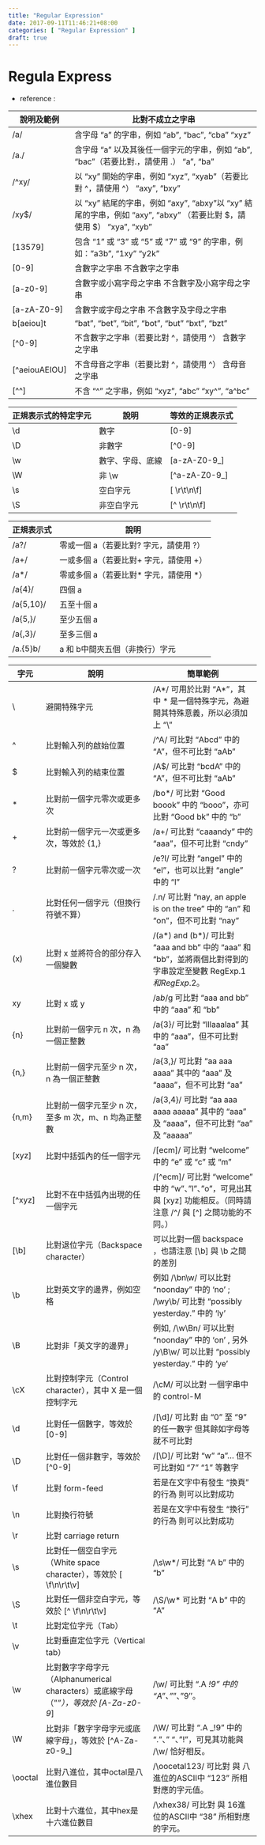 ```yaml
---
title: "Regular Expression"
date: 2017-09-11T11:46:21+08:00
categories: [ "Regular Expression" ]
draft: true
---
```


# Regula Express

- reference :

|  說明及範例   |                                                   比對不成立之字串                                                   |
| ------------- | -------------------------------------------------------------------------------------------------------------------- |
| /a/           | 含字母 “a” 的字串，例如 “ab”, “bac”, “cba”	“xyz”                                                                      |
| /a./          | 含字母 “a” 以及其後任一個字元的字串，例如 “ab”, “bac”（若要比對.，請使用 \.）	“a”, “ba”                               |
| /^xy/         | 以 “xy” 開始的字串，例如 “xyz”, “xyab”（若要比對 ^，請使用 \^）	“axy”, “bxy”                                          |
| /xy$/         | 以 “xy” 結尾的字串，例如 “axy”, “abxy”以 “xy” 結尾的字串，例如 “axy”, “abxy” （若要比對 $，請使用 \$）  “xya”, “xyb” |
| [13579]       | 包含 “1” 或 “3” 或 “5” 或 “7” 或 “9” 的字串，例如：”a3b”, “1xy”	“y2k”                                                 |
| [0-9]         | 含數字之字串	不含數字之字串                                                                                           |
| [a-z0-9]      | 含數字或小寫字母之字串	不含數字及小寫字母之字串                                                                       |
| [a-zA-Z0-9]   | 含數字或字母之字串	不含數字及字母之字串                                                                               |
| b[aeiou]t     | “bat”, “bet”, “bit”, “bot”, “but”	“bxt”, “bzt”                                                                        |
| [^0-9]        | 不含數字之字串（若要比對 ^，請使用 \^）	含數字之字串                                                                  |
| [^aeiouAEIOU] | 不含母音之字串（若要比對 ^，請使用 \^）	含母音之字串                                                                  |
| [^\^]         | 不含 “^” 之字串，例如 “xyz”, “abc”	“xy^”, “a^bc”                                                                      |

| 正規表示式的特定字元 |       說明       | 等效的正規表示式 |
| -------------------- | ---------------- | ---------------- |
| \d                   | 數字             | [0-9]            |
| \D                   | 非數字           | [^0-9]           |
| \w                   | 數字、字母、底線 | [a-zA-Z0-9_]     |
| \W                   | 非 \w            | [^a-zA-Z0-9_]    |
| \s                   | 空白字元         | [ \r\t\n\f]      |
| \S                   | 非空白字元       | [^ \r\t\n\f]     |

| 正規表示式 |                  說明                   |
| ---------- | --------------------------------------- |
| /a?/       | 零或一個 a（若要比對? 字元，請使用 \?） |
| /a+/       | 一或多個 a（若要比對+ 字元，請使用 \+） |
| /a*/       | 零或多個 a（若要比對* 字元，請使用 \*） |
| /a{4}/     | 四個 a                                  |
| /a{5,10}/  | 五至十個 a                              |
| /a{5,}/    | 至少五個 a                              |
| /a{,3}/    | 至多三個 a                              |
| /a.{5}b/   | a 和 b中間夾五個（非換行）字元          |

|  字元   | 說明   |    簡單範例  |
| ------- | ------------ | ------------------ |
| \       | 避開特殊字元                                                                        | /A\*/ 可用於比對 “A*”，其中 * 是一個特殊字元，為避開其特殊意義，所以必須加上 “\”                                    |                                                     |
| ^       | 比對輸入列的啟始位置                                                                | /^A/ 可比對 “Abcd” 中的 “A”，但不可比對 “aAb”                                                                       |                                                     |
| $       | 比對輸入列的結束位置                                                                | /A$/ 可比對 “bcdA” 中的 “A”，但不可比對 “aAb”                                                                       |                                                     |
| *       | 比對前一個字元零次或更多次                                                          | /bo*/ 可比對 “Good boook” 中的 “booo”，亦可比對 “Good bk” 中的 “b”                                                  |                                                     |
| + | 比對前一個字元一次或更多次，等效於 {1,}                                             |       /a+/ 可比對 “caaandy” 中的 “aaa”，但不可比對 “cndy”                                                                                                              |
| ?       | 比對前一個字元零次或一次                                                            | /e?l/ 可比對 “angel” 中的 “el”，也可以比對 “angle” 中的 “l”                                                         |                                                     |
| .       | 比對任何一個字元（但換行符號不算）                                                  | /.n/ 可比對 “nay, an apple is on the tree” 中的 “an” 和 “on”，但不可比對 “nay”                                      |                                                     |
| (x)     | 比對 x 並將符合的部分存入一個變數                                                   | /(a*) and (b*)/ 可比對 “aaa and bb” 中的 “aaa” 和 “bb”，並將兩個比對得到的字串設定至變數 RegExp.$1 和 RegExp.$2。   |                                                     |
| xy      | 比對 x 或 y                                                                         | /a*b*/g 可比對 “aaa and bb” 中的 “aaa” 和 “bb”                                                                      |                                                     |
| {n}     | 比對前一個字元 n 次，n 為一個正整數                                                 | /a{3}/ 可比對 “lllaaalaa” 其中的 “aaa”，但不可比對 “aa”                                                             |                                                     |
| {n,}    | 比對前一個字元至少 n 次，n 為一個正整數                                             | /a{3,}/ 可比對 “aa aaa aaaa” 其中的 “aaa” 及 “aaaa”，但不可比對 “aa”                                                |                                                     |
| {n,m}   | 比對前一個字元至少 n 次，至多 m 次，m、n 均為正整數                                 | /a{3,4}/ 可比對 “aa aaa aaaa aaaaa” 其中的 “aaa” 及 “aaaa”，但不可比對 “aa” 及 “aaaaa”                              |                                                     |
| [xyz]   | 比對中括弧內的任一個字元                                                            | /[ecm]/ 可比對 “welcome” 中的 “e” 或 “c” 或 “m”                                                                     |                                                     |
| [^xyz]  | 比對不在中括弧內出現的任一個字元                                                    | /[^ecm]/ 可比對 “welcome” 中的 “w”、”l”、”o”，可見出其與 [xyz] 功能相反。（同時請注意 /^/ 與 [^] 之間功能的不同。） |                                                     |
| [\b]    | 比對退位字元（Backspace character）                                                 | 可以比對一個 backspace ，也請注意 [\b] 與 \b 之間的差別                                                             |                                                     |
| \b      | 比對英文字的邊界，例如空格                                                          | 例如 /\bn\w/ 可以比對 “noonday” 中的 ‘no’ ; /\wy\b/ 可比對 “possibly yesterday.” 中的 ‘ly’                          |                                                     |
| \B      | 比對非「英文字的邊界」                                                              | 例如, /\w\Bn/ 可以比對 “noonday” 中的 ‘on’ , 另外 /y\B\w/ 可以比對 “possibly yesterday.” 中的 ‘ye’                  |                                                     |
| \cX     | 比對控制字元（Control character），其中 X 是一個控制字元                            | /\cM/ 可以比對 一個字串中的 control-M                                                                               |                                                     |
| \d      | 比對任一個數字，等效於 [0-9]                                                        | /[\d]/ 可比對 由 “0” 至 “9” 的任一數字 但其餘如字母等就不可比對                                                     |                                                     |
| \D      | 比對任一個非數字，等效於 [^0-9]                                                     | /[\D]/ 可比對 “w” “a”… 但不可比對如 “7” “1” 等數字                                                                  |                                                     |
| \f      | 比對 form-feed                                                                      | 若是在文字中有發生 “換頁” 的行為 則可以比對成功                                                                     |                                                     |
| \n      | 比對換行符號                                                                        | 若是在文字中有發生 “換行” 的行為 則可以比對成功                                                                     |                                                     |
| \r      | 比對 carriage return                                                                |                                                                                                                     |                                                     |
| \s      | 比對任一個空白字元（White space character），等效於 [ \f\n\r\t\v]                   | /\s\w*/ 可比對 “A b” 中的 “b”                                                                                       |                                                     |
| \S      | 比對任一個非空白字元，等效於 [^ \f\n\r\t\v]                                         | /\S/\w* 可比對 “A b” 中的 “A”                                                                                       |                                                     |
| \t      | 比對定位字元（Tab）                                                                 |                                                                                                                     |                                                     |
| \v      | 比對垂直定位字元（Vertical tab）                                                    |                                                                                                                     |                                                     |
| \w      | 比對數字字母字元（Alphanumerical characters）或底線字母（”_”），等效於 [A-Za-z0-9_] | /\w/ 可比對 “.A _!9” 中的 “A”、”_”、”9″。                                                                           |                                                     |
| \W      | 比對非「數字字母字元或底線字母」，等效於 [^A-Za-z0-9_]                              | /\W/ 可比對 “.A _!9” 中的 “.”、” “、”!”，可見其功能與 /\w/ 恰好相反。                                               |                                                     |
| \ooctal | 比對八進位，其中octal是八進位數目                                                   | /\oocetal123/ 可比對 與 八進位的ASCII中 “123” 所相對應的字元值。                                                    |                                                     |
| \xhex   | 比對十六進位，其中hex是十六進位數目                                                 | /\xhex38/ 可比對 與 16進位的ASCII中 “38” 所相對應的字元。                                                           |                                                     |